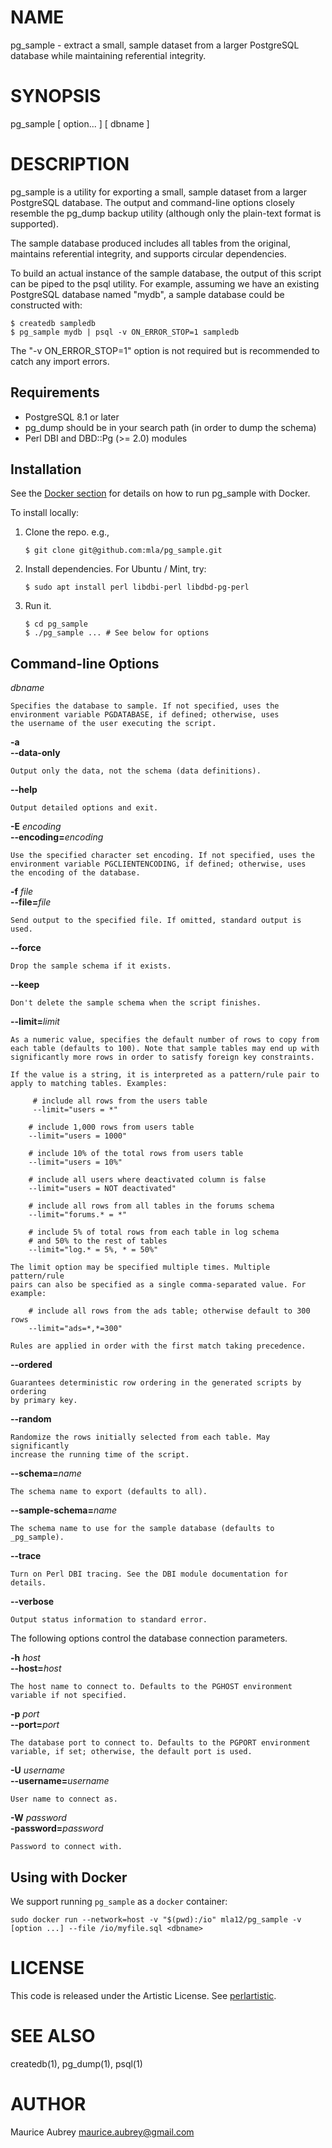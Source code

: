 # NAME

pg\_sample - extract a small, sample dataset from a larger PostgreSQL
database while maintaining referential integrity.

# SYNOPSIS

pg\_sample \[ option... \] \[ dbname \]

# DESCRIPTION

pg\_sample is a utility for exporting a small, sample dataset from a
larger PostgreSQL database. The output and command-line options closely
resemble the pg\_dump backup utility (although only the plain-text format
is supported).

The sample database produced includes all tables from the original,
maintains referential integrity, and supports circular dependencies.

To build an actual instance of the sample database, the output of this script
can be piped to the psql utility. For example, assuming we have an existing
PostgreSQL database named "mydb", a sample database could be constructed with:

```
$ createdb sampledb
$ pg_sample mydb | psql -v ON_ERROR_STOP=1 sampledb
```

The "-v ON_ERROR_STOP=1" option is not required but is recommended to catch any
import errors.


## Requirements

- PostgreSQL 8.1 or later
- pg\_dump should be in your search path (in order to dump the schema)
- Perl DBI and DBD::Pg (>= 2.0) modules

## Installation

See the [Docker section](#using-with-docker) for details on how to
run pg_sample with Docker.

To install locally:

1. Clone the repo. e.g.,
    ```
    $ git clone git@github.com:mla/pg_sample.git
    ```
2. Install dependencies. For Ubuntu / Mint, try:
    ```
    $ sudo apt install perl libdbi-perl libdbd-pg-perl
    ```
3. Run it.
    ```
    $ cd pg_sample
    $ ./pg_sample ... # See below for options
    ```

## Command-line Options

_dbname_

    Specifies the database to sample. If not specified, uses the
    environment variable PGDATABASE, if defined; otherwise, uses
    the username of the user executing the script.

__\-a__  
__\--data-only__

    Output only the data, not the schema (data definitions).

__\--help__

    Output detailed options and exit.

__\-E__ _encoding_  
__\--encoding=__*encoding*

    Use the specified character set encoding. If not specified, uses the
    environment variable PGCLIENTENCODING, if defined; otherwise, uses
    the encoding of the database.

__\-f__ _file_  
__\--file=__*file*

    Send output to the specified file. If omitted, standard output is used.

__\--force__

    Drop the sample schema if it exists.

__\--keep__

    Don't delete the sample schema when the script finishes.

__\--limit=__*limit*

    As a numeric value, specifies the default number of rows to copy from
    each table (defaults to 100). Note that sample tables may end up with
    significantly more rows in order to satisfy foreign key constraints.

    If the value is a string, it is interpreted as a pattern/rule pair to
    apply to matching tables. Examples:

         # include all rows from the users table
         --limit="users = *"

        # include 1,000 rows from users table
        --limit="users = 1000"

        # include 10% of the total rows from users table
        --limit="users = 10%"

        # include all users where deactivated column is false
        --limit="users = NOT deactivated"

        # include all rows from all tables in the forums schema
        --limit="forums.* = *"

        # include 5% of total rows from each table in log schema
        # and 50% to the rest of tables
        --limit="log.* = 5%, * = 50%"

    The limit option may be specified multiple times. Multiple pattern/rule
    pairs can also be specified as a single comma-separated value. For example:

        # include all rows from the ads table; otherwise default to 300 rows
        --limit="ads=*,*=300"

    Rules are applied in order with the first match taking precedence.

__\--ordered__

    Guarantees deterministic row ordering in the generated scripts by ordering
    by primary key.

__\--random__

    Randomize the rows initially selected from each table. May significantly
    increase the running time of the script.

__\--schema=__*name*

    The schema name to export (defaults to all).

__\--sample-schema=__*name*

    The schema name to use for the sample database (defaults to _pg_sample).

__\--trace__

    Turn on Perl DBI tracing. See the DBI module documentation for details.

__\--verbose__

    Output status information to standard error.

The following options control the database connection parameters.

__\-h__ _host_  
__\--host=__*host*

    The host name to connect to. Defaults to the PGHOST environment
    variable if not specified.

__\-p__ _port_  
__\--port=__*port*

    The database port to connect to. Defaults to the PGPORT environment
    variable, if set; otherwise, the default port is used.

__\-U__ _username_  
__\--username=__*username*

    User name to connect as.

__\-W__ _password_  
__\-password=__*password*

    Password to connect with.

## Using with Docker

We support running `pg_sample` as a `docker` container:

```
sudo docker run --network=host -v "$(pwd):/io" mla12/pg_sample -v [option ...] --file /io/myfile.sql <dbname>
```

# LICENSE

This code is released under the Artistic License. See [perlartistic](http://search.cpan.org/perldoc?perlartistic).

# SEE ALSO

createdb(1), pg\_dump(1), psql(1)

# AUTHOR

Maurice Aubrey <maurice.aubrey@gmail.com>
